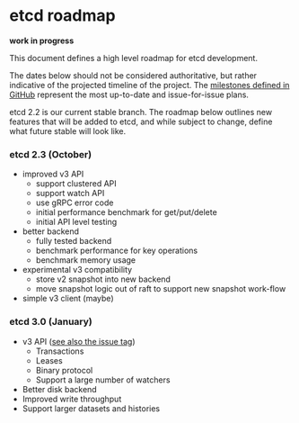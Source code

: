 #  etcd roadmap

**work in progress**

This document defines a high level roadmap for etcd development.

The dates below should not be considered authoritative, but rather indicative of the projected timeline of the project. The [milestones defined in GitHub](https://github.com/coreos/etcd/milestones) represent the most up-to-date and issue-for-issue plans.

etcd 2.2 is our current stable branch. The roadmap below outlines new features that will be added to etcd, and while subject to change, define what future stable will look like.

### etcd 2.3 (October)
- improved v3 API
	- support clustered API
	- support watch API
	- use gRPC error code
	- initial performance benchmark for get/put/delete
	- initial API level testing
- better backend 
	- fully tested backend
	- benchmark performance for key operations
	- benchmark memory usage
- experimental v3 compatibility
	- store v2 snapshot into new backend
	- move snapshot logic out of raft to support new snapshot work-flow
- simple v3 client (maybe)

### etcd 3.0 (January)
- v3 API ([see also the issue tag](https://github.com/coreos/etcd/issues?utf8=%E2%9C%93&q=label%3Av3api))
  - Transactions
  - Leases
  - Binary protocol
  - Support a large number of watchers
-  Better disk backend
  - Improved write throughput
  - Support larger datasets and histories
